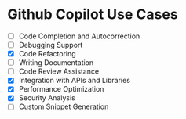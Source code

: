 # Github Copilot Use Cases

- [ ] Code Completion and Autocorrection
- [ ] Debugging Support
- [x] Code Refactoring
- [ ] Writing Documentation
- [ ] Code Review Assistance
- [x] Integration with APIs and Libraries
- [x] Performance Optimization
- [x] Security Analysis
- [ ] Custom Snippet Generation
